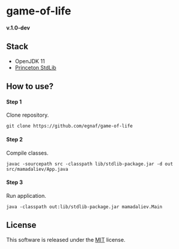 # game-of-life
**v.1.0-dev**<br>

## Stack
- OpenJDK 11
- [Princeton StdLib](https://introcs.cs.princeton.edu/java/stdlib/)

## How to use?

#### Step 1
Clone repository.
```
git clone https://github.com/egnaf/game-of-life
```

#### Step 2
Compile classes.
```
javac -sourcepath src -classpath lib/stdlib-package.jar -d out src/mamadaliev/App.java
```

#### Step 3
Run application.
```
java -classpath out:lib/stdlib-package.jar mamadaliev.Main
```

## License
This software is released under the [MIT](http://mitlicense.org) license.
